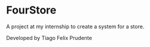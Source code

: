 # FourStore
A project at my internship to create a system for a store.

Developed by Tiago Felix Prudente
